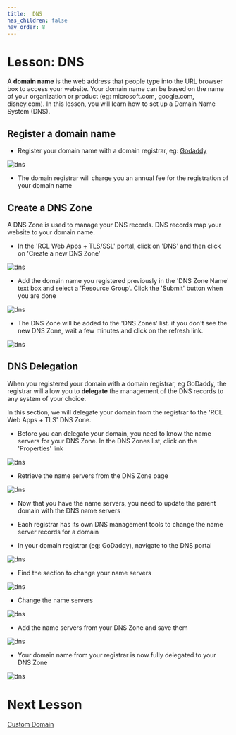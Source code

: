 ```yaml
---
title:  DNS
has_children: false
nav_order: 8
---
```


# Lesson: DNS

A **domain name** is the web address that people type into the URL browser box to access your website. Your domain name can be based on the name of your organization or product (eg: microsoft.com, google.com, disney.com). In this lesson, you will learn how to set up a Domain Name System (DNS).

## Register a domain name

- Register your domain name with a domain registrar, eg: [Godaddy](https://www.godaddy.com/domains) 

![dns](images/dns-godaddy.PNG)

- The domain registrar will charge you an annual fee for the registration of your domain name

## Create a DNS Zone

A DNS Zone is used to manage your DNS records. DNS records map your website to your domain name.

- In the 'RCL Web Apps + TLS/SSL' portal, click on 'DNS' and then click on 'Create a new DNS Zone'

![dns](images/dns-open.PNG)

- Add the domain name you registered previously in the 'DNS Zone Name' text box and select a 'Resource Group'. Click the 'Submit' button when you are done

![dns](images/dns-create.PNG)

- The DNS Zone will be added to the 'DNS Zones' list. if you don't see the new DNS Zone, wait a few minutes and click on the refresh link.

![dns](images/dns-list.PNG)

## DNS Delegation

When you registered your domain with a domain registrar, eg GoDaddy, the registrar will allow you to **delegate** the management of the DNS records to any system of your choice.

In this section, we will delegate your domain from the registrar to the 'RCL Web Apps + TLS' DNS Zone.

- Before you can delegate your domain, you need to know the name servers for your DNS Zone. In the DNS Zones list, click on the 'Properties' link

![dns](images/dns-ns.PNG)

- Retrieve the name servers from the DNS Zone page

![dns](images/dns-ns2.PNG)

- Now that you have the name servers, you need to update the parent domain with the DNS name servers

- Each registrar has its own DNS management tools to change the name server records for a domain

- In your domain registrar (eg: GoDaddy), navigate to the DNS portal

![dns](images/dns-godaddy-open.PNG)

- Find the section to change your name servers

![dns](images/dns-godaddy-ns-change.PNG)

- Change the name servers

![dns](images/dns-godaddy-ns-change2.PNG)

- Add the name servers from your DNS Zone and save them

![dns](images/dns-godaddy-ns-change3.PNG)

- Your domain name from your registrar is now fully delegated to your DNS Zone

![dns](images/dns-godaddy-ns-change4.PNG)

# Next Lesson

[Custom Domain](https://rcl-cloud-apps.github.io/cloud101/custom-domain.html)